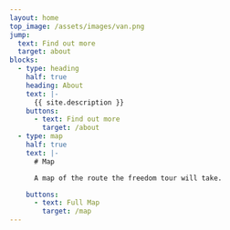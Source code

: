 ```yaml
---
layout: home
top_image: /assets/images/van.png
jump:
  text: Find out more
  target: about
blocks:
  - type: heading
    half: true
    heading: About
    text: |-
      {{ site.description }}
    buttons:
      - text: Find out more
        target: /about
  - type: map
    half: true
    text: |-
      # Map

      A map of the route the freedom tour will take.

    buttons:
      - text: Full Map
        target: /map
---
```

